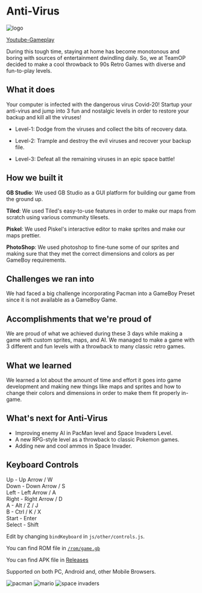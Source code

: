 # Anti-Virus

![logo](https://challengepost-s3-challengepost.netdna-ssl.com/photos/production/software_photos/001/556/243/datas/gallery.jpg) 

[Youtube-Gameplay](https://youtu.be/ETZXa2UleZo)

During this tough time, staying at home has become monotonous and boring with sources of entertainment dwindling daily.  So, we at TeamOP decided to make a cool throwback to 90s Retro Games with diverse and fun-to-play levels. 

## What it does

Your computer is infected with the dangerous virus Covid-20!
Startup your anti-virus and jump into 3 fun and nostalgic levels in order to restore your backup and kill all the viruses!
- Level-1: Dodge from the viruses and collect the bits of recovery data.

- Level-2: Trample and destroy the evil viruses and recover your backup file.

- Level-3: Defeat all the remaining viruses in an epic space battle!

## How we built it

**GB Studio**: We used GB Studio as a GUI platform for building our game from the ground up.

**Tiled**: We used Tiled's easy-to-use features in order to make our maps from scratch using various community tilesets.

**Piskel**: We used Piskel's interactive editor to make sprites and make our maps prettier.

**PhotoShop**: We used photoshop to fine-tune some of our sprites and making sure that they met the correct dimensions and colors as per GameBoy requirements.

## Challenges we ran into

We had faced a big challenge incorporating Pacman into a GameBoy Preset since it is not available as a GameBoy Game.

## Accomplishments that we're proud of

We are proud of what we achieved during these 3 days while making a game with custom sprites, maps, and AI. We managed to make a game with 3 different and fun levels with a throwback to many classic retro games.

## What we learned

We learned a lot about the amount of time and effort it goes into game development and making new things like maps and sprites and how to change their colors and dimensions in order to make them fit properly in-game.

## What's next for Anti-Virus
- Improving enemy AI in PacMan level and Space Invaders Level.
- A new RPG-style level as a throwback to classic Pokemon games.
- Adding new and cool ammos in Space Invader.

## Keyboard Controls

Up - Up Arrow / W  
Down - Down Arrow / S  
Left - Left Arrow / A  
Right - Right Arrow / D  
A - Alt / Z / J  
B - Ctrl / K / X  
Start - Enter  
Select - Shift  

Edit by changing `bindKeyboard` in `js/other/controls.js`.

You can find ROM file in [`/rom/game.gb`](https://github.com/lolmao-ers/Hack-Cade/blob/master/rom/game.gb)

You can find APK file in [Releases](https://github.com/lolmao-ers/Hack-Cade/releases/tag/1.0)

Supported on both PC, Android and, other Mobile Browsers.

![pacman](https://challengepost-s3-challengepost.netdna-ssl.com/photos/production/software_photos/001/556/002/datas/gallery.jpg)
![mario](https://challengepost-s3-challengepost.netdna-ssl.com/photos/production/software_photos/001/556/003/datas/gallery.jpg)
![space invaders](https://challengepost-s3-challengepost.netdna-ssl.com/photos/production/software_photos/001/556/004/datas/gallery.jpg)
